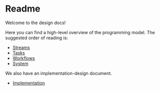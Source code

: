 # Readme
Welcome to the design docs!

Here you can find a high-level overview of the programming model.
The suggested order of reading is:
* [Streams](Streams.md)
* [Tasks](Tasks.md)
* [Workflows](Workflows.md)
* [System](System.md)

We also have an implementation-design document.
* [Implementation](Implementation.md)